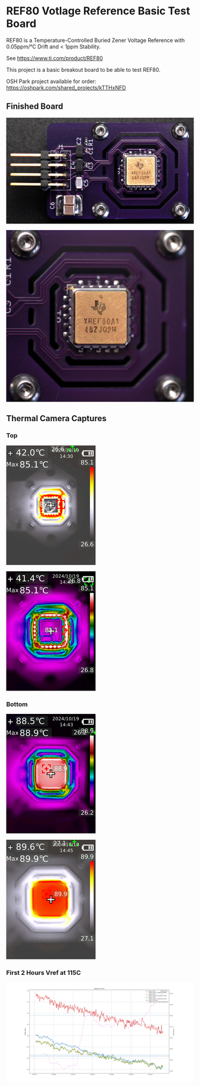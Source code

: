 # REF80 Votlage Reference Basic Test Board

REF80 is a Temperature-Controlled Buried Zener Voltage Reference with 0.05ppm/°C Drift and < 1ppm Stability.

See https://www.ti.com/product/REF80

This project is a basic breakout board to be able to test REF80.

OSH Park project available for order: https://oshpark.com/shared_projects/kTTHxNFD

## Finished Board

![Board](images/board-photo.jpg)

![REF80 Closeup](images/ref80-closeup.jpg)

## Thermal Camera Captures

### Top

![Thermal Image Top 1](images/top-1.png)

![Thermal Image Top 2](images/top-2.png)

### Bottom

![Thermal Image Bottom 1](images/bottom-1.png)

![Thermal Image Bottom 2](images/bottom-2.png)

### First 2 Hours Vref at 115C

![First 2 Hour Data](images/start-ppm.png)
